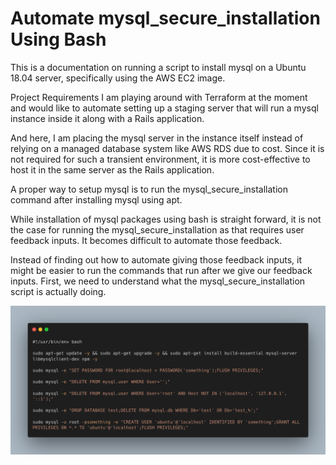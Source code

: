 # Automate mysql_secure_installation Using Bash

This is a documentation on running a script to install mysql on a Ubuntu 18.04 server, specifically using the AWS EC2 image.

Project Requirements
I am playing around with Terraform at the moment and would like to automate setting up a staging server that will run a mysql instance inside it along with a Rails application.

And here, I am placing the mysql server in the instance itself instead of relying on a managed database system like AWS RDS due to cost. Since it is not required for such a transient environment, it is more cost-effective to host it in the same server as the Rails application.

A proper way to setup mysql is to run the mysql_secure_installation command after installing mysql using apt.

While installation of mysql packages using bash is straight forward, it is not the case for running the mysql_secure_installation as that requires user feedback inputs. It becomes difficult to automate those feedback.

Instead of finding out how to automate giving those feedback inputs, it might be easier to run the commands that run after we give our feedback inputs. First, we need to understand what the mysql_secure_installation script is actually doing.

![The Script](/docs/assets/automate-mysql-secure-installation-using-bash_script.png)
